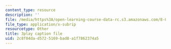 ```yaml
---
content_type: resource
description: ''
file: /media/https%3A/open-learning-course-data-rc.s3.amazonaws.com/8-01sc-classical-mechanics-fall-2016/2c8f04dad5725169bad8a1f7862374a5_ZjGjNsmsNBU.vtt
file_type: application/x-subrip
resourcetype: Other
title: 3play caption file
uid: 2c8f04da-d572-5169-bad8-a1f7862374a5
---
```

